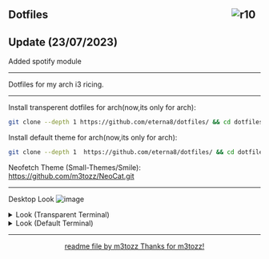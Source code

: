 <img src="https://hits.sh/github.com/eterna8/dotfiles.git.svg?label=views&color=fe7d37" alt="r10" hspace="10"
 align="right" /> Dotfiles
--

Update (23/07/2023)
--
Added spotify module

--------------------------------------------------------------------------

Dotfiles for my arch i3 ricing.<br>

--------------------------------------------------------------------------

Install transperent dotfiles for arch(now,its only for arch): <br>
```bash
git clone --depth 1 https://github.com/eterna8/dotfiles/ && cd dotfiles && sh arch-install.sh
```
Install default theme for arch(now,its only for arch):
```bash
git clone --depth 1  https://github.com/eterna8/dotfiles/ && cd dotfiles && sh arch-install-default.sh
```
Neofetch Theme (Small-Themes/Smile): https://github.com/m3tozz/NeoCat.git

--------------------------------------------------------------------------
Desktop Look
![image](https://github.com/eterna8/dotfiles/assets/79897762/0baa7b07-b597-483f-8902-007437633cfc)

<details>
<summary> Look (Transparent Terminal) </summary>

 ![image](https://github.com/eterna8/dotfiles/assets/139211439/c76d9119-8df7-412a-a92c-e6f58b7fcfc0)
</details>

<details>
<summary> Look (Default Terminal) </summary> 

 ![image](https://github.com/eterna8/dotfiles/assets/139211439/bb55d01a-c193-4e1f-b81c-dc008abce650)
</details>

--------------------------------------------------------------------------
<p align="center"><a href="https://github.com/m3tozz">readme file by m3tozz
Thanks for m3tozz!
